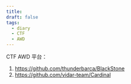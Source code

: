```yaml
---
title: 
draft: false
tags:
  - diary
  - CTF
  - AWD
---
```

CTF AWD 平台：
1. https://github.com/thunderbarca/BlackStone
2. https://github.com/vidar-team/Cardinal